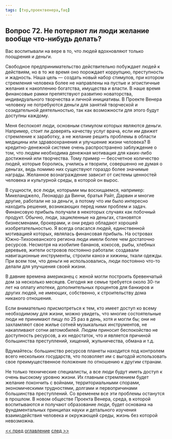 ```yaml
---
tags: [tvp,проектвенера,faq]
---
```

## Вопрос 72. Не потеряют ли люди желание вообще что-нибудь делать?

Вас воспитывали на вере в то, что людей вдохновляют только поощрения и деньги.

Свободное предпринимательство действительно побуждает людей к действиям, но в то же время оно порождает коррупцию, преступность и жадность. Наша цель — создать новый набор стимулов, при котором стремления человека более не направлены на пустые и эгоистичные желания к накоплению богатства, имущества и власти. В наше время финансовые рамки препятствуют развитию новаторства, индивидуального творчества и личной инициативы. В Проекте Венера человеку не потребуются деньги для занятий творческой и созидательной деятельностью, так как возможности для этого будут доступны каждому.

Меня беспокоят люди, основным стимулом которых являются деньги. Например, стоит ли доверять качеству услуг врача, если им движет стремление к заработку, а не желание решить проблемы в области медицины или здравоохранения и улучшение жизни человека? В кредитно-денежной системе очень распространено заблуждение о том, что людям необходима денежная мотивация для каких-либо достижений или творчества. Тому пример — бессчетное количество людей, которые боролись, учились и творили, совершенно не думая о деньгах, ведь помимо них существуют гораздо более значимые награды. Желанное вознаграждение зависит от системы ценностей человека и культурной среды, в которой он вырос.

В сущности, все люди, которыми мы восхищаемся, например: Микеланджело, Леонардо да Винчи, братья Райт, Дарвин и многие другие, работали не за деньги, а потому что им было интересно находить решения, возникающих перед ними проблем и задач. Финансовую прибыль получали в некоторых случаях как побочный продукт. Обычно, люди, зацикленные на деньгах, становятся бизнесменами, брокерами, и они редко обладают хорошей изобретательностью. Я всегда опасался людей, единственной мотивацией которых, являлась финансовая прибыль. На островах Южно-Тихоокеанского региона люди имели более чем достаточно ресурсов. Несмотря на изобилие бананов, кокосов, рыбы, хлебных деревьев, жители островов постоянно работали: создавали навигационные инструменты, строили каноэ и хижины, ткали одежды. При всем том, что деньги не использовались, люди постоянно что-то делали для улучшения своей жизни.

В давние времена американец с женой могли построить бревенчатый дом за несколько месяцев. Сегодня же семье требуется около 30-ти лет на оплату ипотеки, дополнительных процентов для банкиров и других людей, не имеющих, собственно, к строительству дома никакого отношения.

Если внимательно присмотреться к тем, кто имеет доступ ко всему необходимому для жизни, можно увидеть, что многие состоятельные люди не принимают пищу по 25 раз в день, хотя и могли бы; они не захламляют свое жилье сотней музыкальных инструментов, не накапливают сотни автомобилей. Людям приносит беспокойство не доступность ресурсов, а их недостаток, что и является причиной большинства преступлений, хищений, жульничества, обмана и т.д.

Вдумайтесь: большинство ресурсов планеты находится под контролем всего нескольких государств, что позволяет им с выгодой использовать свое преимущественное положение по отношению к другим странам.

Не только технические специалисты, а все люди будут иметь доступ к очень высокому уровню жизни. Их главным стремлением будет желание покончить с войнами, территориальными спорами, экономическими трудностями, долгами и первопричинами большинства преступлений. Со временем все эти проблемы останутся в прошлом. В новом обществе Проекта Венера, среда, в которой воспитываются и получают образование люди, будет основана на фундаментальных принципах науки и детального изучения взаимодействия человека и окружающей среды, жизнь без которой невозможна.

[<< пред](Вопрос%2071.%20Когда%20всё%20будет%20доступно%20бесплатно,%20не%20пропадет%20ли%20стимул.md) [оглавление](FAQ%20%D0%BF%D0%BE%20%D0%BF%D1%80%D0%BE%D0%B5%D0%BA%D1%82%D1%83%20%C2%AB%D0%92%D0%B5%D0%BD%D0%B5%D1%80%D0%B0%C2%BB.md) [след >>](Вопрос%2073.%20Почему%20Вы%20предлагаете%20применить%20кибернетический%20подход%20в%20деятельности%20общества.md)